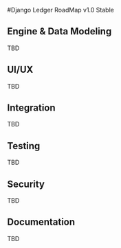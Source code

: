 #Django Ledger RoadMap v1.0 Stable

## Engine & Data Modeling

TBD

## UI/UX

TBD

## Integration

TBD

## Testing

TBD

## Security

TBD

## Documentation

TBD
